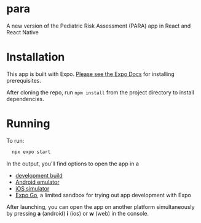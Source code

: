 # para
A new version of the Pediatric Risk Assessment (PARA) app in React and React Native

# Installation

This app is built with Expo. [Please see the Expo Docs](https://docs.expo.dev/get-started/installation/) for installing prerequisites.

After cloning the repo, run `npm install` from the project directory to install dependencies.

# Running

To run:

 ```bash
   npx expo start
   ```

In the output, you'll find options to open the app in a

- [development build](https://docs.expo.dev/develop/development-builds/introduction/)
- [Android emulator](https://docs.expo.dev/workflow/android-studio-emulator/)
- [iOS simulator](https://docs.expo.dev/workflow/ios-simulator/)
- [Expo Go](https://expo.dev/go), a limited sandbox for trying out app development with Expo

After launching, you can open the app on another platform simultaneously by pressing **a** (android) **i** (ios) or **w** (web) in the console.


